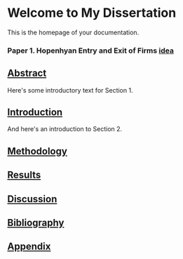 # Welcome to My Dissertation

This is the homepage of your documentation.
### Paper 1. Hopenhyan Entry and Exit of Firms [idea](docs/hopenhyam.md)

## [Abstract](docs/abstract.md)

Here's some introductory text for Section 1.

## [Introduction](docs/intro.md)

And here's an introduction to Section 2.  

## [Methodology](docs/methodology.md)  

## [Results](results.md)  

## [Discussion](discussion.md)  

## [Bibliography](reference.md) 

## [Appendix](appendix.md)
  
